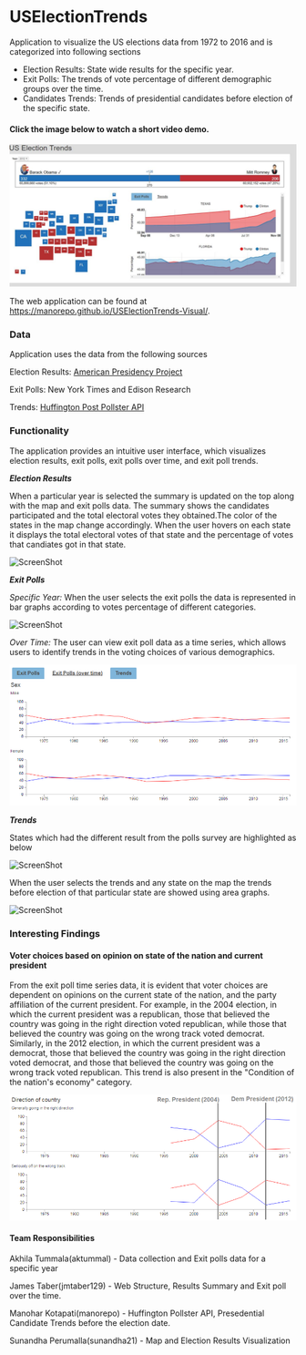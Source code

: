 # USElectionTrends

Application to visualize the US elections data from 1972 to 2016 and is categorized into following sections

- Election Results: State wide results for the specific year.
- Exit Polls: The trends of vote percentage of different demographic groups over the time.
- Candidates Trends: Trends of presidential candidates before election of the specific state.

#### Click the image below to watch a short video demo.
[![ScreenShot](/screenshots/thumbnail.jpg)](https://youtu.be/l0HhIa5u8ZM)

The web application can be found at https://manorepo.github.io/USElectionTrends-Visual/.

### Data 

Application uses the data from the following sources


Election Results:  [American Presidency Project](http://www.presidency.ucsb.edu/elections.php) 


Exit Polls: New York Times and Edison Research


Trends: [Huffington Post Pollster API](http://elections.huffingtonpost.com/pollster/api)


### Functionality 

The application provides an intuitive user interface, which visualizes election results, exit polls, exit polls over time, and exit poll trends.

_**Election Results**_

When a particular year is selected the summary is updated on the top along with the map and exit polls data.
The summary shows the candidates participated and the total electoral votes they obtained.The color of the states in the map change accordingly. When the user hovers on each state it displays the total electoral votes of that state and the percentage of votes that candiates got in that state.

![ScreenShot](https://github.com/manorepo/USElectionTrends-Visual/blob/master/screenshots/overview.png)

_**Exit Polls**_

_Specific Year:_
When the user selects the exit polls the data is represented in bar graphs according to votes percentage of different categories.

![ScreenShot](https://github.com/manorepo/USElectionTrends-Visual/blob/master/screenshots/exitpoll1.png)

_Over Time:_
The user can view exit poll data as a time series, which allows users to identify trends in the voting choices of various demographics.

![ScreenShot](screenshots/exit-poll-time-series.PNG)

_**Trends**_

States which had the different result from the polls survey are highlighted as below

![ScreenShot](https://github.com/manorepo/USElectionTrends-Visual/blob/master/screenshots/changestates.png)

When the user selects the trends and any state on the map the trends before election of that particular state 
are showed using area graphs.

![ScreenShot](https://github.com/manorepo/USElectionTrends-Visual/blob/master/screenshots/trends.jpg)

### Interesting Findings

#### Voter choices based on opinion on state of the nation and current president
From the exit poll time series data, it is evident that voter choices are dependent on opinions on the current state of the nation, and the party affiliation of the current president.  For example, in the 2004 election, in which the current president was a republican, those that believed the country was going in the right direction voted republican, while those that believed the country was going on the wrong track voted democrat.  Similarly, in the 2012 election, in which the current president was a democrat, those that believed the country was going in the right direction voted democrat, and those that believed the country was going on the wrong track voted republican.  This trend is also present in the "Condition of the nation's economy" category.

![Alt text](/screenshots/exit-poll-findings.PNG?raw=true "Exit Poll Findings")

#### Team Responsibilities

Akhila Tummala(aktummal) - Data collection and Exit polls data for a specific year

James Taber(jmtaber129) - Web Structure, Results Summary and Exit poll over the time.

Manohar Kotapati(manorepo) - Huffington Pollster API, Presedential Candidate Trends before the election date.

Sunandha Perumalla(sunandha21) - Map and Election Results Visualization
